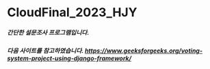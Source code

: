 # CloudFinal_2023_HJY

##### 간단한 설문조사 프로그램입니다. 
##### 다음 사이트를 참고하였습니다. https://www.geeksforgeeks.org/voting-system-project-using-django-framework/
